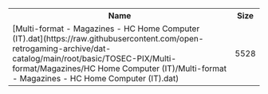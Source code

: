 <table>
<tr><th>Name</th><th>Size</th></tr>
<tr><td>[Multi-format - Magazines - HC Home Computer (IT).dat](https://raw.githubusercontent.com/open-retrogaming-archive/dat-catalog/main/root/basic/TOSEC-PIX/Multi-format/Magazines/HC Home Computer (IT)/Multi-format - Magazines - HC Home Computer (IT).dat)</td><td>5528</td></tr>
</table>
